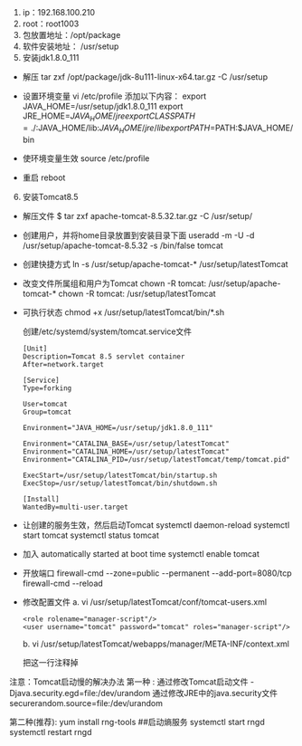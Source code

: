 1. ip：192.168.100.210
2. root：root1003
3. 包放置地址：/opt/package
4. 软件安装地址： /usr/setup
5. 安装jdk1.8.0_111
- 解压 
	tar zxf /opt/package/jdk-8u111-linux-x64.tar.gz -C /usr/setup
- 设置环境变量
	vi /etc/profile 添加以下内容：
	export JAVA_HOME=/usr/setup/jdk1.8.0_111
	export JRE_HOME=$JAVA_HOME/jre
	export CLASSPATH=./:$JAVA_HOME/lib:$JAVA_HOME/jre/lib
	export PATH=$PATH:$JAVA_HOME/bin

- 使环境变量生效
	source /etc/profile

- 重启
	reboot

6. 安装Tomcat8.5 
- 解压文件
  $ tar zxf apache-tomcat-8.5.32.tar.gz -C /usr/setup/

- 创建用户，并将home目录放置到安装目录下面
  useradd -m -U -d /usr/setup/apache-tomcat-8.5.32 -s /bin/false tomcat

- 创建快捷方式
  ln -s /usr/setup/apache-tomcat-* /usr/setup/latestTomcat

- 改变文件所属组和用户为Tomcat
  chown -R tomcat: /usr/setup/apache-tomcat-*
  chown -R tomcat: /usr/setup/latestTomcat

- 可执行状态
  chmod +x /usr/setup/latestTomcat/bin/*.sh

   创建/etc/systemd/system/tomcat.service文件	
  ```添加以下内容
  [Unit]
  Description=Tomcat 8.5 servlet container
  After=network.target
  
  [Service]
  Type=forking
  
  User=tomcat
  Group=tomcat
  
  Environment="JAVA_HOME=/usr/setup/jdk1.8.0_111"
  
  Environment="CATALINA_BASE=/usr/setup/latestTomcat"
  Environment="CATALINA_HOME=/usr/setup/latestTomcat"
  Environment="CATALINA_PID=/usr/setup/latestTomcat/temp/tomcat.pid"
  
  ExecStart=/usr/setup/latestTomcat/bin/startup.sh
  ExecStop=/usr/setup/latestTomcat/bin/shutdown.sh
  
  [Install]
  WantedBy=multi-user.target
  ```

- 让创建的服务生效，然后启动Tomcat
  systemctl daemon-reload
  systemctl start tomcat
  systemctl status tomcat

- 加入 automatically started at boot time
  systemctl enable tomcat

- 开放端口
  firewall-cmd --zone=public --permanent --add-port=8080/tcp
  firewall-cmd --reload

- 修改配置文件
  a. vi /usr/setup/latestTomcat/conf/tomcat-users.xml
  ```添加以下内容
  <role rolename="manager-script"/>	
  <user username="tomcat" password="tomcat" roles="manager-script"/>
  ```
  b. vi /usr/setup/latestTomcat/webapps/manager/META-INF/context.xml
  <Context antiResourceLocking="false" privileged="true" >
  <!--  <Valve className="org.apache.catalina.valves.RemoteAddrValve" allow="127\.\d+\.\d+\.\d+|::1|0:0:0:0:0:0:0:1" /> --> 把这一行注释掉
  <Manager sessionAttributeValueClassNameFilter="java\.lang\.(?:Boolean|Integer|Long|Number|String)|org\.apache\.catalina\.filters\.CsrfPreventionFilter\$LruCache(?:\$1)?|java\.util\.(?:Linked)?HashMap"/>
  </Context>




注意：Tomcat启动慢的解决办法
第一种 :
通过修改Tomcat启动文件 -Djava.security.egd=file:/dev/urandom 通过修改JRE中的java.security文件 securerandom.source=file:/dev/urandom

第二种(推荐):
yum install rng-tools
##启动熵服务
systemctl start rngd
systemctl restart rngd


